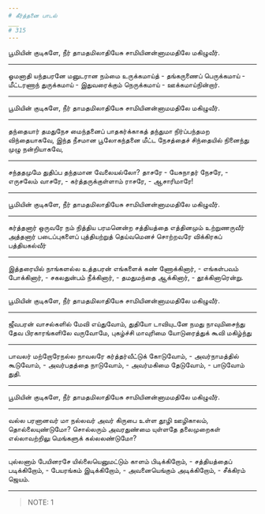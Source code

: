 ```yaml
---
# கீர்த்தனை பாடல்
___
# 315
---
```


பூமியின் குடிகளே,
நீர் தாமதமிலாதியேசு
சாமியினன்னாமமதிலே மகிழுவீர்.

---

ஓமனாதி யந்தபரனே
மனுடரான நம்மை
உருக்கமாய்த் - தங்கருணைப்
பெருக்கமாய் - மீட்டரணாந்
துருக்கமாய் - இதுவரைக்கும்
நெருக்கமாய் - ஊக்கமாய்நின்றார்.

---

பூமியின் குடிகளே,
நீர் தாமதமிலாதியேசு
சாமியினன்னாமமதிலே மகிழுவீர்.

---

தந்தையார் தமதுநேச மைந்தனைப்
பாதகர்க்காகத்
தந்துமா நிர்ப்பந்தமற விந்தையாகவே,
இந்த நீசமான பூலோகந்தனை மீட்ட
நேசத்தைச்
சிந்தையில் நினைந்து முழு
நன்றியாகவே,

---

சந்ததமுமே துதிப்ப தந்தமான
வேலையல்லோ?
தாசரே - யேசுநாதர்
நேசரே, - எருசலேம்
வாசரே, - கர்த்தருக்குள்ளாம்
ராசரே, - ஆசாரிமாரே!

---

பூமியின் குடிகளே,
நீர் தாமதமிலாதியேசு
சாமியினன்னாமமதிலே மகிழுவீர்.

---

கர்த்தனார் ஒருவரே நம்
நித்திய பரமனென்ற
சத்தியத்தை எத்தினமும்
உற்றுணருவீர்
அத்தனார் படைப்புகளைப்
புத்தியற்றுத்
தெய்வமெனச்
சொற்றவரே விக்கிரகப் பத்தியகல்வீர்

---

இத்தரையில் நாங்களல்ல உத்தபரன்
எங்களைக் கண்
ணோக்கினார், - எங்கள்பவம்
போக்கினார், - சகலதுன்பம்
நீக்கினார், - தமதுமந்தை
ஆக்கினார், - தூக்கினாரென்று.

---

பூமியின் குடிகளே,
நீர் தாமதமிலாதியேசு
சாமியினன்னாமமதிலே மகிழுவீர்.

---

ஜீவபரன் வாசல்களில் மேவி
எய்துவோம், துதியோ
டாவியுடனே நமது நாவுமிசைந்து
தேவ பிரகாரங்களிலே வருவோமே,
புகழ்ச்சி
மாவுரிமை யோடுரைத்துக்
கூவி மகிழ்ந்து

---

பாவலர் மற்றோரேநல்ல நாவலரே
கர்த்தர்வீட்டுக்
கோடுவோம், - அவர்நாமத்தில்
கூடுவோம், - அவர்பதத்தை
நாடுவோம், - அவர்மகிமை
தேடுவோம், - பாடுவோம் துதி.

---

பூமியின் குடிகளே,
நீர் தாமதமிலாதியேசு
சாமியினன்னாமமதிலே மகிழுவீர்.

---

வல்ல பரனானவர் மா நல்லவர்
அவர் கிருபை
உள்ள தூழி ஊழிகாலம்,
தொல்லையுண்டுமோ?
சொல்லரும் அவரதுண்மை யுள்ளதே
தலைமுறைகள்
எல்லாவற்றிலு மெங்களுக்
கல்லலண்டுமோ?

---

புல்லனாம் பேயினரசே
யில்லையெனுமட்டும் காளம்
பிடிக்கிறோம், - சத்தியத்தைப்
படிக்கிறோம், - பேயரங்கம்
இடிக்கிறோம், - அவனையெங்கும்
அடிக்கிறோம், - சீக்கிரம் ஜெயம்.

---

> NOTE: 1
